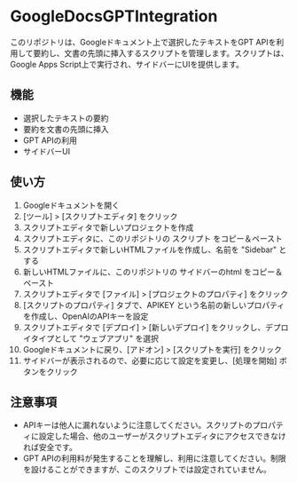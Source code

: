 # GoogleDocsGPTIntegration

このリポジトリは、Googleドキュメント上で選択したテキストをGPT APIを利用して要約し、文書の先頭に挿入するスクリプトを管理します。スクリプトは、Google Apps Script上で実行され、サイドバーにUIを提供します。

## 機能
- 選択したテキストの要約
- 要約を文書の先頭に挿入
- GPT APIの利用
- サイドバーUI

## 使い方
1. Googleドキュメントを開く
2. [ツール] > [スクリプトエディタ] をクリック
3. スクリプトエディタで新しいプロジェクトを作成
4. スクリプトエディタに、このリポジトリの スクリプト をコピー＆ペースト
5. スクリプトエディタで新しいHTMLファイルを作成し、名前を "Sidebar" とする
6. 新しいHTMLファイルに、このリポジトリの サイドバーのhtml をコピー＆ペースト
7. スクリプトエディタで [ファイル] > [プロジェクトのプロパティ] をクリック
8. [スクリプトのプロパティ] タブで、APIKEY という名前の新しいプロパティを作成し、OpenAIのAPIキーを設定
9. スクリプトエディタで [デプロイ] > [新しいデプロイ] をクリックし、デプロイタイプとして "ウェブアプリ" を選択
10. Googleドキュメントに戻り、[アドオン] > [スクリプトを実行] をクリック
11. サイドバーが表示されるので、必要に応じて設定を変更し、[処理を開始] ボタンをクリック

## 注意事項
- APIキーは他人に漏れないように注意してください。スクリプトのプロパティに設定した場合、他のユーザーがスクリプトエディタにアクセスできなければ安全です。
- GPT APIの利用料が発生することを理解し、利用に注意してください。制限を設けることができますが、このスクリプトでは設定されていません。
